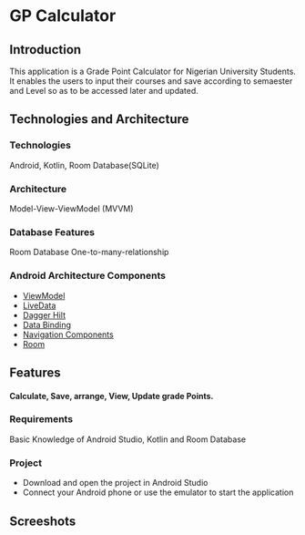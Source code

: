 # GP Calculator
## Introduction
This application is a Grade Point Calculator for Nigerian University Students. It enables the users to input their courses and save according to semaester and Level 
so as to be accessed later and updated.
## Technologies and Architecture
### Technologies
Android, Kotlin, Room Database(SQLite)
### Architecture
Model-View-ViewModel (MVVM)
### Database Features
Room Database
One-to-many-relationship
### Android Architecture Components
 - [ViewModel](https://developer.android.com/topic/libraries/architecture/viewmodel)
 - [LiveData](https://developer.android.com/topic/libraries/architecture/livedata)
 - [Dagger Hilt](https://developer.android.com/training/dependency-injection/hilt-android)
 - [Data Binding](https://developer.android.com/topic/libraries/data-binding)
 - [Navigation Components](https://developer.android.com/guide/navigation/navigation-getting-started)
 - [Room](https://developer.android.com/jetpack/androidx/releases/room)
 ## Features
#### Calculate, Save, arrange, View, Update grade Points.  
### Requirements
Basic Knowledge of Android Studio, Kotlin and Room Database
### Project
- Download and open the project in Android Studio
- Connect your Android phone or use the emulator to start the application
## Screeshots
